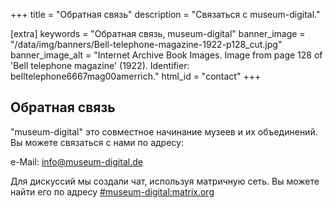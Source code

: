 +++
title = "Обратная связь"
description = "Связаться с museum-digital."

[extra]
keywords = "Обратная связь, museum-digital"
banner_image = "/data/img/banners/Bell-telephone-magazine-1922-p128_cut.jpg"
banner_image_alt = "Internet Archive Book Images. Image from page 128 of 'Bell telephone magazine' (1922). Identifier: belltelephone6667mag00amerrich."
html_id = "contact"
+++

## Обратная связь

"museum-digital" это совместное начинание музеев и их объединений. Вы можете связаться с нами по адресу:

e-Mail: [info@museum-digital.de](mailto:info@museum-digital.de)

Для дискуссий мы создали чат, используя матричную сеть. Вы можете найти его по адресу [#museum-digital:matrix.org](https://matrix.to/#/#museum-digital:matrix.org)
